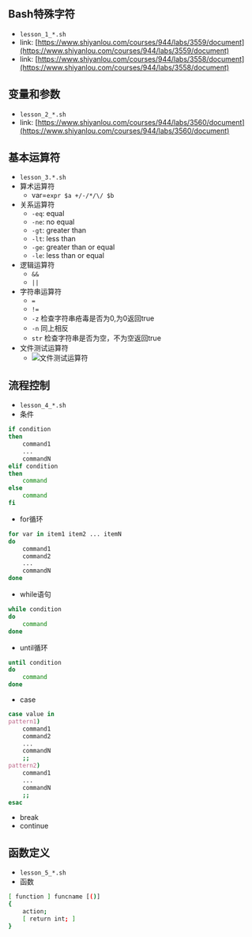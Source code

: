 ## Bash特殊字符
 - `lesson_1_*.sh`
 - link: [https://www.shiyanlou.com/courses/944/labs/3559/document](https://www.shiyanlou.com/courses/944/labs/3559/document)
 - link: [https://www.shiyanlou.com/courses/944/labs/3558/document](https://www.shiyanlou.com/courses/944/labs/3558/document)


## 变量和参数
 - `lesson_2_*.sh`
 - link: [https://www.shiyanlou.com/courses/944/labs/3560/document](https://www.shiyanlou.com/courses/944/labs/3560/document)


## 基本运算符
 - `lesson_3.*.sh`
 - 算术运算符
   - var=`expr $a +/-/*/\/ $b`
 - 关系运算符
   - `-eq`: equal
   - `-ne`: no equal
   - `-gt`: greater than
   - `-lt`: less than
   - `-ge`: greater than or equal
   - `-le`: less than or equal 
 - 逻辑运算符
   - `&&`
   - `||`
 - 字符串运算符
   - `=` 
   - `!=`
   - `-z` 检查字符串疮毒是否为0,为0返回true	
   - `-n` 同上相反
   - `str` 检查字符串是否为空，不为空返回true
 - 文件测试运算符
   - ![文件测试运算符](https://i.imgur.com/qrNuq0X.png)


## 流程控制
   - `lesson_4_*.sh`
   - 条件
```bash
if condition
then
	command1
	...
	commandN
elif condition
then
	command
else
	command
fi
```
 - for循环
```bash
for var in item1 item2 ... itemN
do
	command1
	command2
	...
	commandN
done
```
 - while语句
```bash
while condition
do
	command
done
```
 - until循环
```bash
until condition
do
	command
done
```
 - case
```bash
case value in
pattern1)
	command1
	command2
	...
	commandN
	;;
pattern2)
	command1
	...
	commandN
	;;
esac
```
 - break
 - continue


## 函数定义
 - `lesson_5_*.sh`
 - 函数
```bash
[ function ] funcname [()]
{
	action;
	[ return int; ]
}
```
